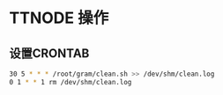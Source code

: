 # TTNODE 操作  
## 设置CRONTAB    
```bash
30 5 * * * /root/gram/clean.sh >> /dev/shm/clean.log
0 1 * * 1 rm /dev/shm/clean.log
```
